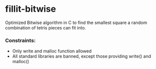 # fillit-bitwise
Optimized Bitwise algorithm in C to find the smallest square a random combination of tetris pieces can fit into.

### Constraints:
* Only write and malloc function allowed
* All standard libraries are banned, except those providing write() and malloc()
